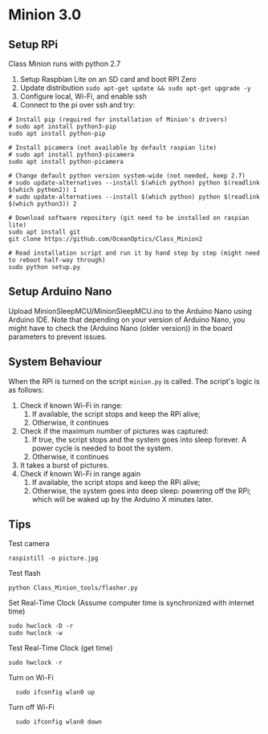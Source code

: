 # Minion 3.0

## Setup RPi
Class Minion runs with python 2.7

  1. Setup Raspbian Lite on an SD card and boot RPI Zero
  2. Update distribution `sudo apt-get update && sudo apt-get upgrade -y`   
  3. Configure local, Wi-Fi, and enable ssh
  4. Connect to the pi over ssh and try:

    # Install pip (required for installation of Minion's drivers)
    # sudo apt install python3-pip
    sudo apt install python-pip

    # Install picamera (not available by default raspian lite)
    # sudo apt install python3-picamera
    sudo apt install python-picamera
    
    # Change default python version system-wide (not needed, keep 2.7)
    # sudo update-alternatives --install $(which python) python $(readlink $(which python2)) 1
    # sudo update-alternatives --install $(which python) python $(readlink $(which python3)) 2

    # Download software repository (git need to be installed on raspian lite)
    sudo apt install git
    git clone https://github.com/OceanOptics/Class_Minion2

    # Read installation script and run it by hand step by step (might need to reboot half-way through)
    sudo python setup.py

## Setup Arduino Nano
Upload MinionSleepMCU/MinionSleepMCU.ino to the Arduino Nano using Arduino IDE.
Note that depending on your version of Arduino Nano, you might have to check the (Arduino Nano (older version)) in the board parameters to prevent issues.

## System Behaviour
When the RPi is turned on the script `minion.py` is called. The script's logic is as follows:

  1. Check if known Wi-Fi in range:
     1. If available, the script stops and keep the RPi alive;
     2. Otherwise, it continues
  2. Check if the maximum number of pictures was captured:
     1. If true, the script stops and the system goes into sleep forever. A power cycle is needed to boot the system.
     2. Otherwise, it continues
  3. It takes a burst of pictures.
  4. Check if known Wi-Fi in range again
     1. If available, the script stops and keep the RPi alive;
     2. Otherwise, the system goes into deep sleep: powering off the RPi; which will be waked up by the Arduino X minutes later.
     

## Tips
Test camera

    raspistill -o picture.jpg

Test flash
    
    python Class_Minion_tools/flasher.py

Set Real-Time Clock (Assume computer time is synchronized with internet time)
    
    sudo hwclock -D -r
    sudo hwclock -w

Test Real-Time Clock (get time)

    sudo hwclock -r

Turn on Wi-Fi

      sudo ifconfig wlan0 up

Turn off Wi-Fi

      sudo ifconfig wlan0 down